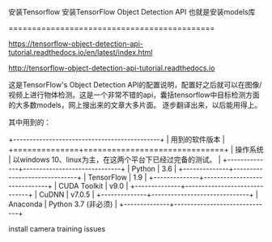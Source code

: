 


安装Tensorflow 
安装TensorFlow Object Detection API 也就是安装models库

============================================


https://tensorflow-object-detection-api-tutorial.readthedocs.io/en/latest/index.html

http://tensorflow-object-detection-api-tutorial.readthedocs.io

这是TensorFlow's Object Detection API的配置说明，配置好之后就可以在图像/视频上进行物体检测。这是一个非常不错的api，囊括tensorflow中目标检测方面的大多数models，网上搜出来的文章大多片面。 逐步翻译出来，以后能用得上。

其中用到的：

+---------------------------------------------+
| 用到的软件版本                                |
+==============+==============================+
| 操作系统      | 以windows 10、linux为主，在这两个平台下已经过完备的测试。 |
+--------------+------------------------------+
| Python       | 3.6                          |
+--------------+------------------------------+
| TensorFlow   | 1.9                          |
+--------------+------------------------------+
| CUDA Toolkit | v9.0                         |
+--------------+------------------------------+
| CuDNN        | v7.0.5                       |
+--------------+------------------------------+ 
| Anaconda     | Python 3.7 (非必须)        |
+--------------+------------------------------+



   install
   camera
   training
   issues

